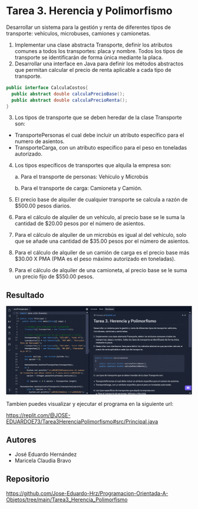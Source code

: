 # Tarea 3. Herencia y Polimorfismo

Desarrollar un sistema para la gestión y renta de diferentes tipos de transporte: vehículos, microbuses, camiones y camionetas.

1. Implementar una clase abstracta Transporte, definir los atributos comunes a todos los transportes: placa y nombre. Todos los tipos de transporte se identificarán de forma única mediante la placa.
2. Desarrollar una interface en Java para definir los métodos abstractos que permitan calcular el precio de renta aplicable a cada tipo de transporte.

```java
public interface CalculaCostos{
  public abstract double calculaPrecioBase();
  public abstract double calculaPrecioRenta();
}
```

3. Los tipos de transporte que se deben heredar de la clase Transporte son: 
  - TransportePersonas el cual debe incluir un atributo específico para el numero de asientos. 
  - TransporteCarga, con un atributo específico para el peso en toneladas autorizado.

4. Los tipos específicos de transportes que alquila la empresa son:

    a. Para el transporte de personas: Vehículo y Microbús

    b. Para el transporte de carga: Camioneta y Camión.

5. El precio base de alquiler de cualquier transporte se calcula a razón de $500.00 pesos diarios.
6. Para el cálculo de alquiler de un vehículo, al precio base se le suma la cantidad de $20.00 pesos por el número de asientos.
7. Para el cálculo de alquiler de un microbús es igual al del vehículo, solo que se añade una cantidad de $35.00 pesos por el número de asientos.
8. Para el cálculo de alquiler de un camión de carga es el precio base más $30.00 X PMA (PMA es el peso máximo autorizado en toneladas).
9. Para el cálculo de alquiler de una camioneta, al precio base se le suma un precio fijo de $550.00 pesos.


## Resultado

<div align="center">
  <img src="https://github.com/Jose-Eduardo-Hrz/Programacion-Orientada-A-Objetos/blob/main/Tarea3_Herencia_Polimorfismo/Resultado.gif" width="800">
 </div>

 Tambien puedes visualizar y ejecutar el programa en la siguiente url:

 https://replit.com/@JOSE-EDUARDOE73/Tarea3HerenciaPolimorfismo#src/Principal.java

## Autores

- José Eduardo Hernández
- Maricela Claudia Bravo

## Repositorio

https://github.com/Jose-Eduardo-Hrz/Programacion-Orientada-A-Objetos/tree/main/Tarea3_Herencia_Polimorfismo
